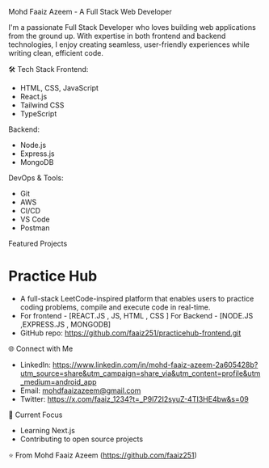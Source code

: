 Mohd Faaiz Azeem - A Full Stack Web Developer

I'm a passionate Full Stack Developer who loves building web applications from the ground up. With expertise in both frontend and backend technologies, I enjoy creating seamless, user-friendly experiences while writing clean, efficient code.

🛠️ Tech Stack
Frontend:
- HTML, CSS, JavaScript
- React.js
- Tailwind CSS
- TypeScript

Backend:
- Node.js
- Express.js
- MongoDB

DevOps & Tools:
- Git
- AWS
- CI/CD
- VS Code
- Postman

Featured Projects

# Practice Hub
   - A full-stack LeetCode-inspired platform that enables users to practice coding problems, compile and execute code in real-time.
   - For frontend - [REACT.JS , JS, HTML , CSS ] For Backend - [NODE.JS ,EXPRESS.JS , MONGODB]
   - GitHub repo: https://github.com/faaiz251/practicehub-frontend.git
     

 🌐 Connect with Me
- LinkedIn: https://www.linkedin.com/in/mohd-faaiz-azeem-2a605428b?utm_source=share&utm_campaign=share_via&utm_content=profile&utm_medium=android_app
- Email: mohdfaaizazeem@gmail.com
- Twitter: https://x.com/faaiz_1234?t=_P9l72I2syuZ-4TI3HE4bw&s=09


 🎯 Current Focus
- Learning Next.js
- Contributing to open source projects


⭐️ From Mohd Faaiz Azeem (https://github.com/faaiz251)
